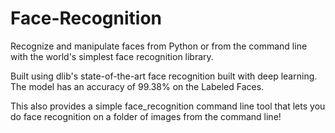 # Face-Recognition

Recognize and manipulate faces from Python or from the command line with the world's simplest face recognition library.

Built using dlib's state-of-the-art face recognition built with deep learning. The model has an accuracy of 99.38% on the Labeled Faces.

This also provides a simple face_recognition command line tool that lets you do face recognition on a folder of images from the command line!
